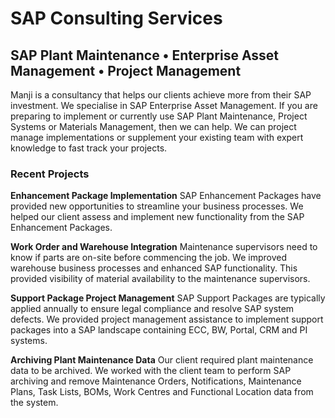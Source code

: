 # SAP Consulting Services
## SAP Plant Maintenance • Enterprise Asset Management • Project Management

Manji is a consultancy that helps our clients achieve more from their SAP investment. 
We specialise in SAP Enterprise Asset Management. 
If you are preparing to implement or currently use SAP Plant Maintenance, Project Systems or Materials Management, then we can help. We can project manage implementations or supplement your existing team with expert knowledge to fast track your projects.

### Recent Projects
**Enhancement Package Implementation**
SAP Enhancement Packages have provided new opportunities to streamline your business processes. We helped our client assess and implement new functionality from the SAP Enhancement Packages.

**Work Order and Warehouse Integration**
Maintenance supervisors need to know if parts are on-site before commencing the job.  We improved warehouse business processes and enhanced SAP functionality. This provided visibility of material availability to the maintenance supervisors.

**Support Package Project Management**
SAP Support Packages are typically applied annually to ensure legal compliance and resolve SAP system defects.  We provided project management assistance to implement support packages into a SAP landscape containing ECC, BW, Portal, CRM and PI systems.

**Archiving Plant Maintenance Data**
Our client required plant maintenance data to be archived.  We worked with the client team to perform SAP archiving and remove Maintenance Orders, Notifications, Maintenance Plans, Task Lists, BOMs, Work Centres and Functional Location data from the system.


